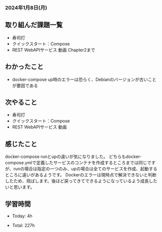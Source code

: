 ### 2024年1月8日(月)

## 取り組んだ課題一覧

- 寿司打
- クイックスタート：Compose
- REST WebAPIサービス 動画 Chapter2まで

## わかったこと

- docker-compose up時のエラーは恐らく、Debianのバージョンが古いことが要因である

## 次やること

- 寿司打
- クイックスタート：Compose
- REST WebAPIサービス 動画


## 感じたこと
docker-compose runとupの違いが気になりました。
どちらもdocker-compose.ymlで定義したサービスのコンテナを作成するところまでは同じですが、runの場合は指定の一つのみ、upの場合は全てのサービスを作成、起動するところに違いがあるようです。
Dockerのエラーは現時点で解決できないと判断したため、飛ばします。後ほど戻ってきてできるようになっているよう成長したいと思います。


## 学習時間

- Today: 4h

- Total: 227h
